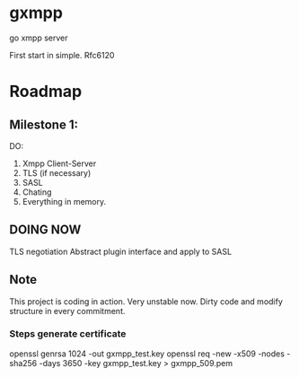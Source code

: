 gxmpp
=====

go xmpp server

First start in simple. Rfc6120

# Roadmap

## Milestone 1:
DO:
1. Xmpp Client-Server
2. TLS (if necessary)
3. SASL
4. Chating
5. Everything in memory.

## DOING NOW
TLS negotiation
Abstract plugin interface and apply to SASL 

## Note
This project is coding in action. Very unstable now.
Dirty code and modify structure in every commitment.


### Steps generate certificate
openssl genrsa 1024 -out gxmpp_test.key
openssl req -new -x509 -nodes -sha256 -days 3650 -key gxmpp_test.key > gxmpp_509.pem

